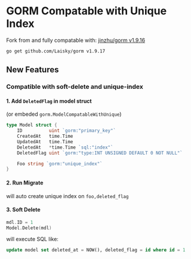 # GORM Compatable with Unique Index

Fork from and fully compatable with: [jinzhu/gorm v1.9.16](https://github.com/jinzhu/gorm)


```sh
go get github.com/Laisky/gorm v1.9.17
```

## New Features


### Compatible with soft-delete and unique-index

#### 1. Add `DeletedFlag` in model struct

(or embeded `gorm.ModelCompatableWithUnique`)

```go
type Model struct {
    ID          uint `gorm:"primary_key"`
    CreatedAt   time.Time
    UpdatedAt   time.Time
    DeletedAt   *time.Time `sql:"index"`
    DeletedFlag uint `gorm:"type:INT UNSIGNED DEFAULT 0 NOT NULL"`

    Foo string `gorm:"unique_index"`
}
```

#### 2. Run Migrate

will auto create unique index on `foo,deleted_flag`

#### 3. Soft Delete

```go
mdl.ID = 1
Model.Delete(mdl)
```

will execute SQL like:

```sql
update model set deleted_at = NOW(), deleted_flag = id where id = 1
```
